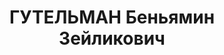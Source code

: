 ---
title: ГУТЕЛЬМАН Беньямин Зейликович
description: "Род. в 1902 г., г. Балта, Подольская губ., \n  Приговорен: 27 декабря\
  \ 1937 г. \n  Приговор: ВМН"
---